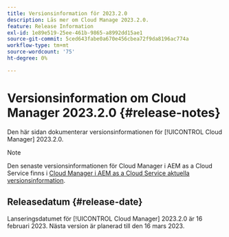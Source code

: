 ```yaml
---
title: Versionsinformation för 2023.2.0
description: Läs mer om Cloud Manage 2023.2.0.
feature: Release Information
exl-id: 1e89e519-25ee-461b-9865-a8992dd15ae1
source-git-commit: 5ced643fabe0a670e456cbea72f9da8196ac774a
workflow-type: tm+mt
source-wordcount: '75'
ht-degree: 0%

---
```


# Versionsinformation om Cloud Manager 2023.2.0 {#release-notes}

Den här sidan dokumenterar versionsinformationen för [!UICONTROL Cloud Manager] 2023.2.0.

>[!NOTE]
>
>Den senaste versionsinformationen för Cloud Manager i AEM as a Cloud Service finns i [Cloud Manager i AEM as a Cloud Service aktuella versionsinformation](https://experienceleague.adobe.com/sv/docs/experience-manager-cloud-service/content/release-notes/cloud-manager/current).

## Releasedatum {#release-date}

Lanseringsdatumet för [!UICONTROL Cloud Manager] 2023.2.0 är 16 februari 2023. Nästa version är planerad till den 16 mars 2023.
